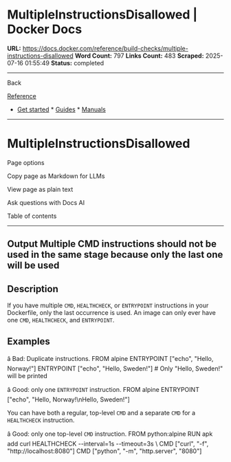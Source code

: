 # MultipleInstructionsDisallowed | Docker Docs

**URL:** https://docs.docker.com/reference/build-checks/multiple-instructions-disallowed
**Word Count:** 797
**Links Count:** 483
**Scraped:** 2025-07-16 01:55:49
**Status:** completed

---

Back

[Reference](https://docs.docker.com/reference/)

  * [Get started](https://docs.docker.com/get-started/)   * [Guides](https://docs.docker.com/guides/)   * [Manuals](https://docs.docker.com/manuals/)

* * *

# MultipleInstructionsDisallowed

Page options

Copy page as Markdown for LLMs

View page as plain text

Ask questions with Docs AI

Table of contents

* * *

## Output               Multiple CMD instructions should not be used in the same stage because only the last one will be used

## Description

If you have multiple `CMD`, `HEALTHCHECK`, or `ENTRYPOINT` instructions in your Dockerfile, only the last occurrence is used. An image can only ever have one `CMD`, `HEALTHCHECK`, and `ENTRYPOINT`.

## Examples

â Bad: Duplicate instructions.               FROM alpine     ENTRYPOINT ["echo", "Hello, Norway!"]     ENTRYPOINT ["echo", "Hello, Sweden!"]     # Only "Hello, Sweden!" will be printed

â Good: only one `ENTRYPOINT` instruction.               FROM alpine     ENTRYPOINT ["echo", "Hello, Norway!\nHello, Sweden!"]

You can have both a regular, top-level `CMD` and a separate `CMD` for a `HEALTHCHECK` instruction.

â Good: only one top-level `CMD` instruction.               FROM python:alpine     RUN apk add curl     HEALTHCHECK --interval=1s --timeout=3s \       CMD ["curl", "-f", "http://localhost:8080"]     CMD ["python", "-m", "http.server", "8080"]